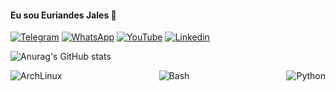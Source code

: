 
#### Eu sou Euriandes Jales 👋

[![Telegram](https://img.shields.io/badge/Telegram-2CA5E0?style=for-the-badge&logo=telegram&logoColor=white)](t.me/Euriandesjales)
[![WhatsApp](https://img.shields.io/badge/WhatsApp-25D366?style=for-the-badge&logo=whatsapp&logoColor=white)](https://wa.me/+5584998494428)
[![YouTube](https://img.shields.io/badge/YouTube-FF0000?style=for-the-badge&logo=youtube&logoColor=white)](https://www.youtube.com/channel/UCuoduoTUH4ubF2Wi31lIHrg)
[![Linkedin](https://img.shields.io/badge/LinkedIn-0077B5?style=for-the-badge&logo=linkedin&logoColor=white)](https://www.linkedin.com/in/euriandes-jales-65b596201/)


![Anurag's GitHub stats](https://github-readme-stats.vercel.app/api?username=Euriandesjales&theme=synthwave)

<div style="display: flex; justify-content: space-between;">
    <img align="center" alt="ArchLinux" src="https://img.shields.io/badge/Arch_Linux-1793D1?style=for-the-badge&logo=arch-linux&logoColor=white" />
    <img alig="center" alt="Bash" src="https://img.shields.io/badge/Shell_Script-121011?style=for-the-badge&logo=gnu-bash&logoColor=white"/>
    <img alig="center" alt="Python" src="https://img.shields.io/badge/Python-14354C?style=for-the-badge&logo=python&logoColor=white"/>
</div>
 



